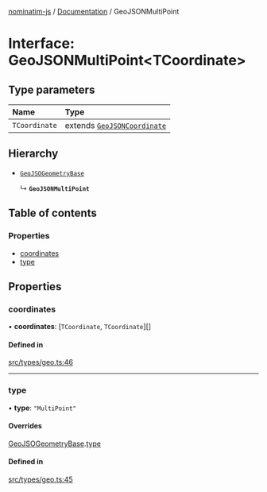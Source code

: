 [nominatim-js](../README.md) / [Documentation](../modules.md) / GeoJSONMultiPoint

# Interface: GeoJSONMultiPoint<TCoordinate\>

## Type parameters

| Name | Type |
| :------ | :------ |
| `TCoordinate` | extends [`GeoJSONCoordinate`](../modules.md#geojsoncoordinate) |

## Hierarchy

- [`GeoJSOGeometryBase`](GeoJSOGeometryBase.md)

  ↳ **`GeoJSONMultiPoint`**

## Table of contents

### Properties

- [coordinates](GeoJSONMultiPoint.md#coordinates)
- [type](GeoJSONMultiPoint.md#type)

## Properties

### coordinates

• **coordinates**: [`TCoordinate`, `TCoordinate`][]

#### Defined in

[src/types/geo.ts:46](https://github.com/blksnk/nominatim-js/blob/2f25718/src/types/geo.ts#L46)

___

### type

• **type**: ``"MultiPoint"``

#### Overrides

[GeoJSOGeometryBase](GeoJSOGeometryBase.md).[type](GeoJSOGeometryBase.md#type)

#### Defined in

[src/types/geo.ts:45](https://github.com/blksnk/nominatim-js/blob/2f25718/src/types/geo.ts#L45)

